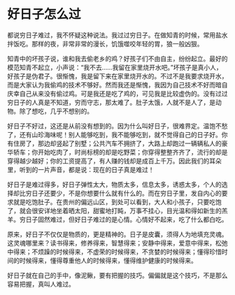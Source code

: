 # 好日子怎么过

都说穷日子难过，我不怀疑这种说法。我过过穷日子。在做知青的时候，常用盐水拌饭吃。那样的夜，非常非常的漫长，饥饿噬咬年轻的胃，狼一般凶狠。 

知青中的坏孩子说，谁和我去偷老乡的鸡？好孩子们不由自主，纷纷起立。最好的模范知青不起立，小声说：“我不去……我留在家里烧开水吧。”坏孩子是真小人，好孩子是伪君子。很惭愧，我是留下来在家里烧开水的。不过不是我要求烧开水，而是大家认为我偷鸡的技术不够好。然而我还是惭愧，我因为自己技术不好而暗自庆幸自己从来没有偷过鸡。可是我还是吃了鸡的，可见我是比较虚伪的。没有过过穷日子的人真是不知道，穷而守志，那太难了。肚子太饿，人就不是人了，是动物。除了想吃，几乎不想别的。 

好日子不好过，这还是从前没有想到的。因为什么叫好日子，很难界定。温饱不愁了，还有山珍海味呢！别人能够吃到，我不能够吃到，就不觉得自己的日子好。你有住房了，那边却竖起了别墅；公共汽车不拥挤了，大路上却跑过一辆辆私人的豪华轿车；你开始吃肉了，时尚标榜的却是吃野菜；你穿得整整齐齐了，流行的却是穿得越少越好；你的工资提高了，有人赚的钱却是成百上千万。因此我们的耳朵里，听到的一片声音，都是说：现在的日子真是难过！ 

好日子是难过得多，好日子弹性太大，物质太多，信息太多，诱惑太多，个人的选择却比穷日子还要少，不是你想要什么就有什么的。而在穷日子里，发自内心的要求就是吃饱肚子。在贵州的偏远山区，到处可以看到，大人和小孩子，只要吃饱了，就会很安详地坐着晒太阳，甜蜜地打盹，万事不挂心，目光温和得如新生的羔羊。穷日子固然难过，但好日子难过的是心情。心情好不起来，吃了什么都白吃。 

原来，好日子不仅仅是物质的，更是精神的。日子是皮囊，须得人为地填充灵魂。这灵魂哪里来？读书得来，修养得来，智慧得来；安静中得来，爱意中得来，松弛中得来；不烦躁的时候得来，不虚荣的时候得来，不贪婪的时候得来；懂得珍惜时间的时候得来，懂得尊重他人的时候得来，懂得维护健康的时候得来。 

好日子就在自己的手中，像泥鳅，要有把握的技巧。偏偏就是这个技巧，不是那么容易把握，真叫人难过。
 